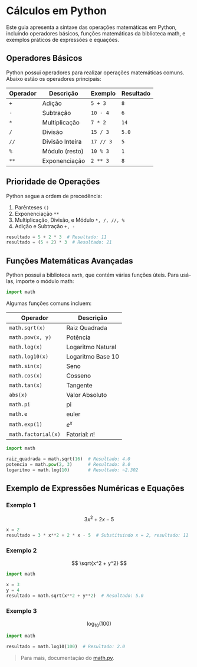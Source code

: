 # Cálculos em Python
Este guia apresenta a sintaxe das operações matemáticas em Python, incluindo operadores básicos, funções matemáticas da biblioteca math, e exemplos práticos de expressões e equações.

## Operadores Básicos
Python possui operadores para realizar operações matemáticas comuns. Abaixo estão os operadores principais:

| Operador | Descrição | Exemplo  | Resultado |
| ------------- | ------------- | ------------- | ------------- |
| `+` | Adição | `5 + 3` | `8` |
| `-` | Subtração | `10 - 4` | `6` |
| `*` | Multiplicação | `7 * 2` | `14` |
| `/` | Divisão | `15 / 3` | `5.0` |
| `//` | Divisão Inteira | `17 // 3` | `5` |
| `%` | Módulo (resto) | `10 % 3` | `1` |
| `**` | Exponenciação | `2 ** 3` | `8` |

## Prioridade de Operações
Python segue a ordem de precedência:

1. Parênteses `()`
2. Exponenciação `**`
3. Multiplicação, Divisão, e Módulo `*, /, //, %`
4. Adição e Subtração `+, -`

```py
resultado = 5 + 2 * 3  # Resultado: 11
resultado = (5 + 2) * 3  # Resultado: 21
```

## Funções Matemáticas Avançadas
Python possui a biblioteca `math`, que contém várias funções úteis. Para usá-las, importe o módulo math:

```py
import math
```

Algumas funções comuns incluem:

| Operador | Descrição |
| ------------- | ------------- |
| `math.sqrt(x)` | Raiz Quadrada |
| `math.pow(x, y)` | Potência |
| `math.log(x)` | Logaritmo Natural |
| `math.log10(x)` | Logaritmo Base 10 |
| `math.sin(x)` | Seno |
| `math.cos(x)` | Cosseno |
| `math.tan(x)` | Tangente |
| `abs(x)` | Valor Absoluto |
| `math.pi` | pi |
| `math.e` | euler |
| `math.exp(1)` | $e^x$ |
| `math.factorial(x)` | Fatorial: 𝑛! |


```py
import math

raiz_quadrada = math.sqrt(16)  # Resultado: 4.0
potencia = math.pow(2, 3)      # Resultado: 8.0
logaritmo = math.log(10)       # Resultado: ~2.302
```

## Exemplo de Expressões Numéricas e Equações

### Exemplo 1
$$
3x^2 + 2x - 5
$$

```py
x = 2
resultado = 3 * x**2 + 2 * x - 5  # Substituindo x = 2, resultado: 11
```

### Exemplo 2
$$
\sqrt{x^2 + y^2}
$$

```py
import math

x = 3
y = 4
resultado = math.sqrt(x**2 + y**2)  # Resultado: 5.0
```

### Exemplo 3
$$
\log_{10}(100)
$$

```py
import math

resultado = math.log10(100)  # Resultado: 2.0
```

> Para mais, documentação do [math.py](https://docs.python.org/3/library/math.html).